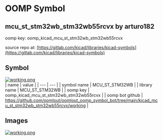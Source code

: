 # OOMP Symbol  
## mcu_st_stm32wb_stm32wb55rcvx  by arturo182  
  
oomp key: oomp_kicad_mcu_st_stm32wb_stm32wb55rcvx  
  
source repo at: [https://gitlab.com/kicad/libraries/kicad-symbols](https://gitlab.com/kicad/libraries/kicad-symbols)  
## Symbol  
  
[![working.png](working_600.png)](working.png)  
| name | value | 
| --- | --- | 
| symbol name | MCU_ST_STM32WB | 
| library name | MCU_ST_STM32WB | 
| oomp key | oomp_kicad_mcu_st_stm32wb_stm32wb55rcvx | 
| oomp bot github | https://github.com/oomlout/oomlout_oomp_symbol_bot/tree/main/kicad_mcu_st_stm32wb_stm32wb55rcvx/working | 
## Images  
  
[![working.png](working_140.png)](working.png)  
